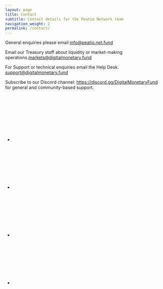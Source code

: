 ```yaml
---
layout: page
title: Contact
subtitle: Contact details for the Peatio Network team
navigation_weight: 2
permalink: /contact/
---
```



General enquiries please email <a href="mailto: info@peatio.net">info@peatio.net.fund</a>

Email our Treasury staff about liquidity or market-making operations.<a href="mailto: markets@peatio.net">markets@digitalmonetary.fund</a>

For Support or technical enquiries email the Help Desk. <a href="mailto: support@peatio.net">support@digitalmonetary.fund</a>
 
Subscribe to our Discord channel: <a href="https://discord.gg/68QCmgFhgH" target="_blank">https://discord.gg/DigitalMonetaryFund</a> for general and community-based support.
 
<ul class="social-media-list">

  <li><a rel="me" href="https://www.facebook.com/Digital-Monetary-Fund-111060390635996/" target="_blank" title="{{ social.facebook | escape }}"><svg class="svg-icon grey"><use xlink:href="{{ '/assets/minima-social-icons.svg#facebook' | relative_url }}"></use></svg></a></li>

  <li><a rel="me" href="https://github.com/Digital-Monetary-Fund/" target="_blank" title="{{ social.github | escape }}"><svg class="svg-icon grey"><use xlink:href="{{ '/assets/minima-social-icons.svg#github' | relative_url }}"></use></svg></a></li>

  <li><a rel="me" href="https://www.linkedin.com/company/digital-monetary-fund/" target="_blank" title="{{ social.linkedin | escape }}"><svg class="svg-icon grey"><use xlink:href="{{ '/assets/minima-social-icons.svg#linkedin' | relative_url }}"></use></svg></a></li>

  <li><a rel="me" href="https://twitter.com/MonetaryDigital" target="_blank" title="{{ social.twitter | escape }}"><svg class="svg-icon grey"><use xlink:href="{{ '/assets/minima-social-icons.svg#twitter' | relative_url }}"></use></svg></a></li>
</ul>

